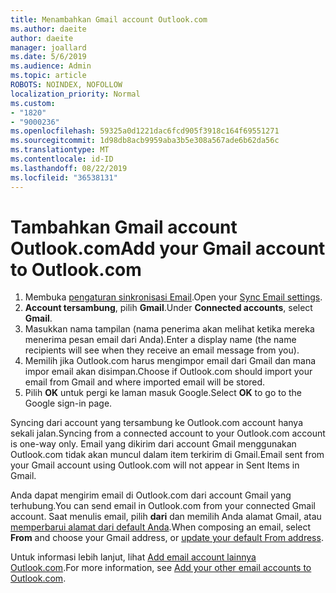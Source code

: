 ```yaml
---
title: Menambahkan Gmail account Outlook.com
ms.author: daeite
author: daeite
manager: joallard
ms.date: 5/6/2019
ms.audience: Admin
ms.topic: article
ROBOTS: NOINDEX, NOFOLLOW
localization_priority: Normal
ms.custom:
- "1820"
- "9000236"
ms.openlocfilehash: 59325a0d1221dac6fcd905f3918c164f69551271
ms.sourcegitcommit: 1d98db8acb9959aba3b5e308a567ade6b62da56c
ms.translationtype: MT
ms.contentlocale: id-ID
ms.lasthandoff: 08/22/2019
ms.locfileid: "36538131"
---
```

# <a name="add-your-gmail-account-to-outlookcom"></a><span data-ttu-id="960e2-102">Tambahkan Gmail account Outlook.com</span><span class="sxs-lookup"><span data-stu-id="960e2-102">Add your Gmail account to Outlook.com</span></span>

1. <span data-ttu-id="960e2-103">Membuka [pengaturan sinkronisasi Email](https://go.microsoft.com/fwlink/?linkid=875264).</span><span class="sxs-lookup"><span data-stu-id="960e2-103">Open your [Sync Email settings](https://go.microsoft.com/fwlink/?linkid=875264).</span></span>
2. <span data-ttu-id="960e2-104">**Account tersambung**, pilih **Gmail**.</span><span class="sxs-lookup"><span data-stu-id="960e2-104">Under **Connected accounts**, select **Gmail**.</span></span>
3. <span data-ttu-id="960e2-105">Masukkan nama tampilan (nama penerima akan melihat ketika mereka menerima pesan email dari Anda).</span><span class="sxs-lookup"><span data-stu-id="960e2-105">Enter a display name (the name recipients will see when they receive an email message from you).</span></span>
4. <span data-ttu-id="960e2-106">Memilih jika Outlook.com harus mengimpor email dari Gmail dan mana impor email akan disimpan.</span><span class="sxs-lookup"><span data-stu-id="960e2-106">Choose if Outlook.com should import your email from Gmail and where imported email will be stored.</span></span>
5. <span data-ttu-id="960e2-107">Pilih **OK** untuk pergi ke laman masuk Google.</span><span class="sxs-lookup"><span data-stu-id="960e2-107">Select **OK** to go to the Google sign-in page.</span></span>

<span data-ttu-id="960e2-108">Syncing dari account yang tersambung ke Outlook.com account hanya sekali jalan.</span><span class="sxs-lookup"><span data-stu-id="960e2-108">Syncing from a connected account to your Outlook.com account is one-way only.</span></span> <span data-ttu-id="960e2-109">Email yang dikirim dari account Gmail menggunakan Outlook.com tidak akan muncul dalam item terkirim di Gmail.</span><span class="sxs-lookup"><span data-stu-id="960e2-109">Email sent from your Gmail account using Outlook.com will not appear in Sent Items in Gmail.</span></span>

<span data-ttu-id="960e2-110">Anda dapat mengirim email di Outlook.com dari account Gmail yang terhubung.</span><span class="sxs-lookup"><span data-stu-id="960e2-110">You can send email in Outlook.com from your connected Gmail account.</span></span> <span data-ttu-id="960e2-111">Saat menulis email, pilih **dari** dan memilih Anda alamat Gmail, atau [memperbarui alamat dari default Anda](https://go.microsoft.com/fwlink/?linkid=875264).</span><span class="sxs-lookup"><span data-stu-id="960e2-111">When composing an email, select **From** and choose your Gmail address, or [update your default From address](https://go.microsoft.com/fwlink/?linkid=875264).</span></span>

<span data-ttu-id="960e2-112">Untuk informasi lebih lanjut, lihat [Add email account lainnya Outlook.com](https://support.office.com/article/c5224df4-5885-4e79-91ba-523aa743f0ba?wt.mc_id=Office_Outlook_com_Alchemy).</span><span class="sxs-lookup"><span data-stu-id="960e2-112">For more information, see [Add your other email accounts to Outlook.com](https://support.office.com/article/c5224df4-5885-4e79-91ba-523aa743f0ba?wt.mc_id=Office_Outlook_com_Alchemy).</span></span>